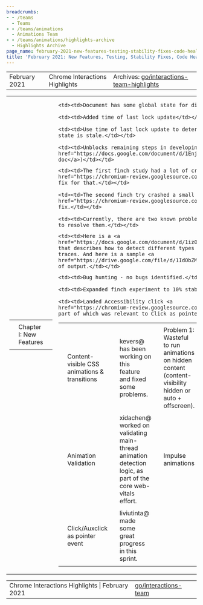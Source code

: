 ```yaml
---
breadcrumbs:
- - /teams
  - Teams
- - /teams/animations
  - Animations Team
- - /teams/animations/highlights-archive
  - Highlights Archive
page_name: february-2021-new-features-testing-stability-fixes-code-health-and-more
title: 'February 2021: New Features, Testing, Stability Fixes, Code Health and more!'
---
```


<table>
<tr>

<td>February 2021</td>

<td>Chrome Interactions Highlights</td>

<td>Archives: <a href="http://go/animations-team-highlights">go/interactions-team-highlights</a></td>

</tr>
</table>

<table>
<tr>

<td><table></td>
<td><tr></td>

<td><td>Chapter I: New Features</td></td>

<td></tr></td>
<td></table></td>

<td><table></td>
<td><tr></td>

<td><td>Content-visible CSS animations & transitions</td></td>

<td><td>kevers@ has been working on this feature and fixed some problems.</td></td>

<td><td>Problem 1: Wasteful to run animations on hidden content (content-visibility hidden or auto + offscreen). </td></td>

<td><td>Problem 2: Wasteful to check each frame if the conditions apply.</td></td>

<td><td>Solution:</td></td>

    <td><td>Document has some global state for display locks.</td></td>

    <td><td>Added time of last lock update</td></td>

    <td><td>Use time of last lock update to determine if locally cached lock
    state is stale.</td></td>

    <td><td>Unblocks remaining steps in developing the feature. (<a
    href="https://docs.google.com/document/d/1Enj8nD-y2vgCp2A6-M2QFoUKf1-nxMX023ervOoXi50/edit?usp=sharing">Design
    doc</a>)</td></td>

<td><td>Composite background-color animation</td></td>

<td><td><img alt="image" src="https://lh4.googleusercontent.com/T329-TOc6C-VtU5u5Dry6zo-250r722wLDaPyE7QrioBJWEzmLezgu9OpHZP3X7Us9GSJc-0L2bcU2IABFNziUPI-wl19ECPiL0rcAHy1CSMFKq0vArDbw4qlOG8Q_amwpp9JFUXfN1CK0ibHfhXywQO6xl-YjWk7q99dff4MSE34Y9R" height=203.57052631578944 width=217.23208556149734></td></td>

<td><td>xidachen@ landed some CLs to complete the implementation for this feature, and then started a finch experiment.</td></td>

    <td><td>The first finch study had a lot of crashes, xidachen@ <a
    href="https://chromium-review.googlesource.com/c/chromium/src/+/2675160">landed</a>
    fix for that.</td></td>

    <td><td>The second finch try crashed a small number of users, xidachen@ <a
    href="https://chromium-review.googlesource.com/c/chromium/src/+/2692609">landed</a>
    fix.</td></td>

    <td><td>Currently, there are two known problems, and we are actively working
    to resolve them.</td></td>

<td></tr></td>
<td><tr></td>

<td><td>Animation Validation</td></td>

<td><td>xidachen@ worked on validating main-thread animation detection logic, as part of the core web-vitals effort.</td></td>

    <td><td>Here is a <a
    href="https://docs.google.com/document/d/1iz0YdNKHpcObTe3UrM7uY6fsGv8xOlwY35m5dZzIoR8/edit">doc</a>
    that describes how to detect different types of main-thread animations from
    traces. And here is a sample <a
    href="https://drive.google.com/file/d/1IdObZMCYRMraUIYcM5RSQo2L9u2Uhqw9/view?usp=sharing&resourcekey=0-rTeQ2zu0ajWxMtGGhFAKng">video</a>
    of output.</td></td>

<td><td>Impulse animations</td></td>

<td><td><img alt="image" src="https://lh3.googleusercontent.com/28lZWBVSb1BQHulAMjKveaDG9I3uaNXJzPzD5ZdwTS2KhNWn85CZdnDZL-e_f2P6BT1PLiIYvCw6nzpmFsCmiKtJsEwBWBJhxctZDOb4-U16TuvW6j5ursJPg7H0T5EEiGztd1LShDKjzfIs02ulLhPAVhJAV_Ydrsj1lSQzPV7KB5VO" height=92 width=134> <img alt="image" src="https://lh4.googleusercontent.com/3SRHx6N3NrBhVlYRrGv_d70qwqH_zQyQL_0PXr2D3HI4tTRXYr8RzirbqcOKtBj6Xg4TPfWZtwwUfSk8nNekZ8Yi5CSkiqDta1-I3bpSBpn0MRo8OYXnQPrWbXp8cCK6NSULireHlRgvC-7ji80BER6HBB12jqNgaVproz-4RXMykV7Z" height=90 width=133></td></td>

<td><td>flackr@ supported <a href="mailto:arakeri@microsoft.com">arakeri@microsoft.com</a> to implement this feature, which has a faster initial impulse when scrolling. This is shipped in M90.</td></td>

<td></tr></td>
<td><tr></td>

<td><td>Click/Auxclick as pointer event</td></td>

<td><td>liviutinta@ made some great progress in this sprint.</td></td>

    <td><td>Bug hunting - no bugs identified.</td></td>

    <td><td>Expanded finch experiment to 10% stable.</td></td>

    <td><td>Landed Accessibility click <a
    href="https://chromium-review.googlesource.com/c/chromium/src/+/2679278">CL</a>,
    part of which was relevant to Click as pointer event.</td></td>

<td></tr></td>
<td></table></td>

<td><table></td>
<td><tr></td>

<td><td>Chapter II: Testing</td></td>

<td></tr></td>
<td></table></td>

<td><table></td>
<td><tr></td>

<td><td>Deflaking tests</td></td>

<td><td>In order to fix some flaky tests, kevers@ made some changes to gesture_utils.js. Work was already underway to replace use of waitForAnimationEnd with waitForAnimationEndTimeBased. </td></td>

<td><td>The problem with the former method is that the timeout is expressed in animation frames and for our fast tests these trigger every 1ms instead of the usual 16ms. </td></td>

<td><td>The later method is a step in the right direction, but tends to flake when test machines are under load. The reason for this is that the timing starts when the gesture event is queued and not when scrolling begins. Also, since we snap after the initial scroll completes, we are queued up a second smooth scroll, which can timeout while queued. </td></td>

<td><td>A third approach, waitForScrollEnd, is being introduced to address these problems. This method can also deprecate the waitFor method (same timeout issue as waitForAnimationEnd). By using scroll events, we avoid flakes due to queuing delays and handle chaining of scroll events better, while at the same time tests complete faster by avoiding unnecessary waits once the target position has been reached. </td></td>

<td><td>TestDriver Action API</td></td>

<td><td>lanwei@ kept improving the TestDriver action API and made more WPT tests automatic.</td></td>

<td><td>The following two pictures show the wpt dashboard for the TestDriver action API.</td></td>

<td><td><img alt="image" src="https://lh6.googleusercontent.com/N4_vKH1JiDu3pf13Ng6QfmjemCO1fSzV_QyfO6vHmB_AnaWTK8SPDoiLYag3lmb5FfmQfbW_4rdzbZiccNbQlv1j-JKigVmajoNNXbNciRwh1isPOfOTDfanvP6vcaHCq9VBtFWGMe-1l7CsDqDQuk4jWp_ROYO2R5Ah1u3sxcpLJcVK" height=102 width=140> <img alt="image" src="https://lh6.googleusercontent.com/vH3v_xKD--xwrrRcy4UosP2hEkBrVoK9WXRRZ5rAqIhi8vzlhN9COtKbNXeOkcXk5BvTNELRXJQlxVmk0rOlcDlvOkO2y_zN7AJZ3hiJBimD7R--jjIx9x1D9B7YMrHp32x4VY966SH9cKbaFhZOgeRYn3gXMPlyQBc8d5Q85ie5FQm5" height=71 width=135></td></td>

<td></tr></td>
<td></table></td>

<td><table></td>
<td><tr></td>

<td><td>Chapter III: Stability Fixes</td></td>

<td></tr></td>
<td></table></td>

<td><table></td>
<td><tr></td>

<td><td>Fixed crash in set current time</td></td>

<td><td>xidachen@ fixed a crash when the timeline time is Infinity or -Infinity and that timeline is attached to an animation. The solution is to special case when the current time is Infinity or -Infinity.</td></td>

<td><td>Fixed crash in null animation timeline</td></td>

<td><td>The problem occurs when we set an animation timeline where its previous timeline is null. xidachen@ resolved this by loosing the condition of some DCHECKs to ensure that we can handle the case where the previous timeline is null.</td></td>

<td><td>Prevent user from exiting fullscreen</td></td>

<td><td>mustaq@ fixed this issue which has complicated initial repro and that misguided our initial investigation. mustaq@ spent hours to narrow down the root cause, and it is due to the print dialog on another tab halts the main thread. Moreover, now we have a minimal repro of 12 lines of HTML + JS.</td></td>

<td><td>Fixed crash length interpolation</td></td>

<td><td>The crash happens when the “from” and “to” value of the interpolation is interpreted as Infinity. xidachen@ fixed it by only DCHECKing when the interpreted value is finite.</td></td>

<td></tr></td>
<td></table></td>

<td><table></td>
<td><tr></td>

<td><td>Chapter IV: Code Health</td></td>

<td><td><img alt="image" src="https://lh4.googleusercontent.com/jyVUQx4WQb7YDctRAjafGXZE-w7qxcUmoGFWxzW_ujPxx7YlWgKFZiF_Y982jngBopZsRX-hW70W5fDTdXcAhFwTWa15TZ8Tq-29VLl2PmiCu1FQE1DnoXfcatmbzlq1c_YqpaKuOf2gV2UeZ2MkJ47vkjPsi3xKxRAMjC7YZPJkG869" height=152 width=282> <img alt="image" src="https://lh3.googleusercontent.com/wEPBpfUYaObQqvjrBwCsfE7sIQ0bSJTIUS0345K6O9QICMbn1PPbIQdu0d8ApDFGSqUWPgPt43sJ8EweAgRR2o1Wt9OZWSOK5bO5uWMkyfu8njZ5nFa_DK5VLudJBfcSffh8AW2oYLJ2_RExeqCndVT4yyhNfwWGnqRxKRqwXNrGEvK5" height=152 width=278></td></td>

<td><td>Our team holds ground on P1 bugs. In terms of bug tracking, we switched the y axis from “issues” to “bugs”, which more accurately reflects goals to improve product excellence.</td></td>

<td></tr></td>
<td></table></td>

<td><table></td>
<td><tr></td>

<td><td>Chapter V: Miscellaneous</td></td>

<td></tr></td>
<td></table></td>

<td><table></td>
<td><tr></td>

<td><td>Tabs</td></td>

<td><td>girard@ started this Tabs <a href="https://docs.google.com/document/u/0/d/18C_W5SRsuPfCyyXbEsCjiHOGc8OWJXRlKvKKN-rlYsQ/edit">One-Pager</a>, and a lot of people are contributing to it now.</td></td>

<td><td>flackr@ and nsull@ took a first pass at an <a href="https://docs.google.com/document/d/1HcQ75iRhO-dT7EHB6JrjmMATa9XlSCYZKWrXbzakexQ/edit?resourcekey=0-kYHpL3r3jY3Q8wtTaOa6aA">explainer</a>.</td></td>

<td><td>Disable double tap to zoom for mobile viewport</td></td>

<td><td>liuviutinta@ has a <a href="https://chromium-review.googlesource.com/c/chromium/src/+/2679278">CL</a> in review, and still working on writing tests for Andriod.</td></td>

<td></tr></td>
<td><tr></td>

<td><td>Accessibility click indistinguishable from real click</td></td>

<td><td>liviutinta@ landed a <a href="https://chromium-review.googlesource.com/c/chromium/src/+/2679278">CL</a> to fix this <a href="https://bugs.chromium.org/p/chromium/issues/detail?id=1150979">bug</a>. The fix included:</td></td>

    <td><td>Added pointer events up/down.</td></td>

    <td><td>Populated mouse events coordinates appropriately.</td></td>

    <td><td>Cleaned up the code by using SimulatedClickCreationScope as argument
    for <a
    href="https://source.chromium.org/chromium/chromium/src/+/HEAD:third_party/blink/renderer/core/dom/element.h;drc=763c071aa91f87c5e404edff98bc5bac8075d4a1;l=600">Element::AccessKeyAction</a>
    instead of bool send_mouse_events to clarify where the simulated click
    originates from</td></td>

    <td><td>Added wpt tests for clicks from accesskey and clicks from
    enter/space keys to ensure interop</td></td>

<td><td>Pointer lock: pointerrawupdate coordinate jumps </td></td>

<td><td><img alt="image" src="https://lh3.googleusercontent.com/5O-XkmmvjyGYYQDme-3cP1Jgn2AjV2DE7szj47ylMZKvthruyejkLyCsC5XlO_CafCOkJVrVrD1dkPGjXfrxgZ7JigZFxv4A_su8UR_EldHtTJQ5fdDWJv2t8bhe5WYWeBMIymwE7cmXdr23S_Xtvyl1xon4aJEVoPOV5xTvPXd1RrA6" height=224 width=247></td></td>

<td><td>musta@ discovered a regression due to a code “improvement”.</td></td>

    <td><td>In the code shown above, the Create() function does more than what
    the name applies!</td></td>

    <td><td>Regression has been fixed, a test has been added.</td></td>

<td></tr></td>
<td></table></td>

</tr>
</table>

<table>
<tr>

<td>Chrome Interactions Highlights | February 2021</td>

<td><a href="http://go/interactions-team">go/interactions-team</a></td>

</tr>
</table>